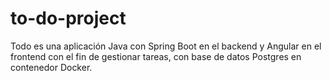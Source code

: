 # to-do-project
Todo es una aplicación Java con Spring Boot en el backend y Angular en el frontend con el fin de gestionar tareas, con base de datos Postgres en contenedor Docker. 
